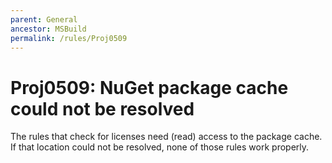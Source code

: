 ```yaml
---
parent: General
ancestor: MSBuild
permalink: /rules/Proj0509
---
```


# Proj0509: NuGet package cache could not be resolved
The rules that check for licenses need (read) access to the package cache. If
that location could not be resolved, none of those rules work properly.
